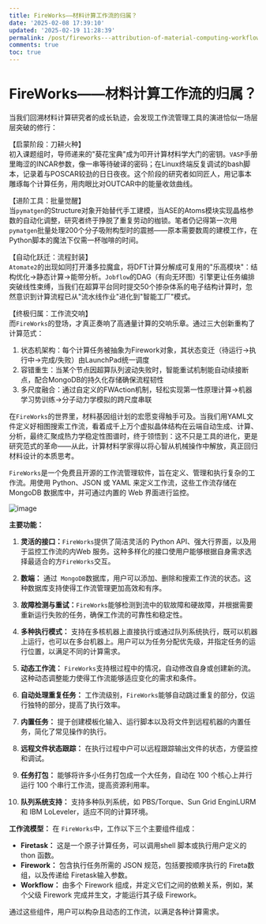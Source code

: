 ```yaml
---
title: FireWorks——材料计算工作流的归属？
date: '2025-02-08 17:39:10'
updated: '2025-02-19 11:28:39'
permalink: /post/fireworks---attribution-of-material-computing-workflows-udcqv.html
comments: true
toc: true
---
```


# FireWorks——材料计算工作流的归属？

当我们回溯材料计算研究者的成长轨迹，会发现工作流管理工具的演进恰似一场层层突破的修行：

【启蒙阶段：刀耕火种】  
初入课题组时，导师递来的"葵花宝典"成为叩开计算材料学大门的密钥。`VASP`​ 手册里晦涩的INCAR参数，像一串等待破译的密码；在Linux终端反复调试的bash脚本，记录着与POSCAR较劲的日日夜夜。这个阶段的研究者如同匠人，用记事本雕琢每个计算任务，用肉眼比对OUTCAR中的能量收敛曲线。

【进阶工具：批量觉醒】  
当`pymatgen`​ 的Structure对象开始替代手工建模，当ASE的Atoms模块实现晶格参数的自动化调整，研究者终于挣脱了重复劳动的枷锁。笔者仍记得第一次用`pymatgen`​ 批量处理200个分子吸附构型时的震撼——原本需要数周的建模工作，在Python脚本的魔法下仅需一杯咖啡的时间。

【自动化跃迁：流程封装】  
​`Atomate2`​ 的出现如同打开潘多拉魔盒，将DFT计算分解成可复用的"乐高模块"：结构优化→静态计算→能带分析。`Jobflow`​ 的DAG（有向无环图）引擎更让任务编排突破线性束缚，当我们在超算平台同时提交50个掺杂体系的电子结构计算时，忽然意识到计算流程已从"流水线作业"进化到"智能工厂"模式。

【终极归属：工作流交响】  
而`FireWorks`​ 的登场，才真正奏响了高通量计算的交响乐章。通过三大创新重构了计算范式：

1. 状态机架构：每个计算任务被抽象为Firework对象，其状态变迁（待运行→执行中→完成/失败）由LaunchPad统一调度
2. 容错重生：当某个节点因超算队列波动失败时，智能重试机制能自动续接断点，配合MongoDB的持久化存储确保流程韧性
3. 多尺度融合：通过自定义的FWAction机制，轻松实现第一性原理计算→机器学习势训练→分子动力学模拟的跨尺度串联

在`FireWorks`​ 的世界里，材料基因组计划的宏愿变得触手可及。当我们用YAML文件定义好相图搜索工作流，看着成千上万个虚拟晶体结构在云端自动生成、计算、分析，最终汇聚成热力学稳定性图谱时，终于领悟到：这不只是工具的进化，更是研究范式的革命——从此，计算材料学家得以将心智从机械操作中解放，真正回归材料设计的本质思考。

​`FireWorks`​ 是一个免费且开源的工作流管理软件，旨在定义、管理和执行复杂的工作流。用使用 Python、JSON 或 YAML 来定义工作流，这些工作流存储在 MongoDB 数据库中，并可通过内置的 Web 界面进行监控。

​![image](assets/image-20250207104241-kq2bze0.png)​

**主要功能：**

1. **灵活的接口：**​`FireWorks`​ 提供了简洁灵活的 Python API、强大行界面，以及用于监控工作流的内Web 服务。这种多样化的接口使用户能够根据自身需求选择最适合的方`FireWorks`​ 交互。

2. **数端：**  通过` MongoDB`​ 数据库，用户可以添加、删除和搜索工作流的状态。这种数据库支持使得工作流管理更加高效和有序。
3. **故障检测与重试：**​`FireWorks`​ 能够检测到流中的软故障和硬故障，并根据需要重新运行失败的任务，确保工作流的可靠性和稳定性。
4. **多种执行模式：** 支持在多核机器上直接执行或通过队列系统执行，既可以机器上运行，也可以在多台机器上。用户可以为任务分配优先级，并指定任务的运行位置，以满足不同的计算需求。
5. **动态工作流：**  `FireWorks`​ 支持根过程中的情况，自动修改自身或创建新的流。这种动态调整能力使得工作流能够适应变化的需求和条件。
6. **自动处理重复任务：** 工作流级别，`FireWorks`​ 能够自动跳过重复的部分，仅运行独特的部分，提高了执行效率。
7. **内置任务：**  提于创建模板化输入、运行脚本以及将文件到远程机器的内置任务，简化了常见操作的执行。
8. **远程文件状态跟踪：**  在执行过程中户可以远程跟踪输出文件的状态，方便监控和调试。
9. **任务打包：**  能够将许多小任务打包成一个大任务，自动在 100 个核心上并行运行 100 个串行工作流，提高资源利用率。
10. **队列系统支持：**  支持多种队列系统，如 PBS/Torque、Sun Grid EnginLURM 和 IBM LoLeveler，适应不同的计算环境。

**工作流模型：**  在 `FireWorks`​ 中，工作以下三个主要组件组成：

* **Firetask：**  这是一个原子计算任务，可以调用shell 脚本或执行用户定义的 thon 函数。
* **Firework：**  包含执行任务所需的 JSON 规范，包括要按顺序执行的 Fireta数组，以及传递给 Firetask输入参数。
* **Workflow：**  由多个 Firework 组成，并定义它们之间的依赖关系，例如，某个父级 Firework 完成并生文，才能运行其子级 Firework。

通过这些组件，用户可以构杂且动态的工作流，以满足各种计算需求。
